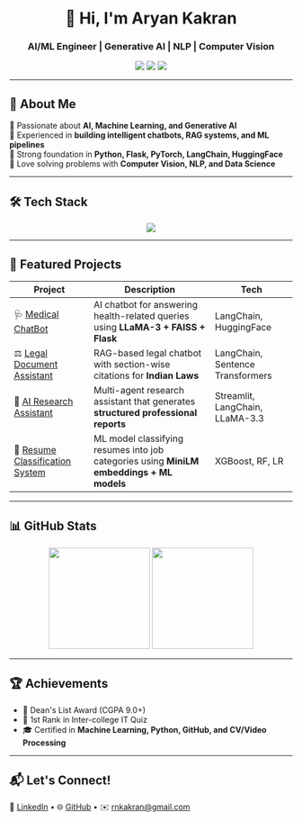 <!-- Profile Header -->
<h1 align="center">👋 Hi, I'm Aryan Kakran</h1>
<h3 align="center">AI/ML Engineer | Generative AI | NLP | Computer Vision</h3>

<p align="center">
  <a href="mailto:rnkakran@gmail.com"><img src="https://img.shields.io/badge/Email-D14836?style=for-the-badge&logo=gmail&logoColor=white" /></a>
  <a href="https://www.linkedin.com/in/aryan-kakran-x1006"><img src="https://img.shields.io/badge/LinkedIn-0077B5?style=for-the-badge&logo=linkedin&logoColor=white" /></a>
  <a href="https://github.com/akakran22"><img src="https://img.shields.io/badge/GitHub-100000?style=for-the-badge&logo=github&logoColor=white" /></a>
</p>

---

## 🚀 About Me  
🔹 Passionate about **AI, Machine Learning, and Generative AI**  
🔹 Experienced in **building intelligent chatbots, RAG systems, and ML pipelines**  
🔹 Strong foundation in **Python, Flask, PyTorch, LangChain, HuggingFace**  
🔹 Love solving problems with **Computer Vision, NLP, and Data Science**  

---

## 🛠️ Tech Stack  

<p align="center">
  <img src="https://skillicons.dev/icons?i=python,pytorch,tensorflow,sklearn,flask,fastapi,js,html,css,mysql,git,opencv" />
</p>

---

## 🌟 Featured Projects  

| Project | Description | Tech |
|---------|-------------|------|
| 🩺 [Medical ChatBot](https://medical-chat-bot-mm65.onrender.com) | AI chatbot for answering health-related queries using **LLaMA-3 + FAISS + Flask** | LangChain, HuggingFace |
| ⚖️ [Legal Document Assistant](https://legal-document-assistant-h6ql.onrender.com) | RAG-based legal chatbot with section-wise citations for **Indian Laws** | LangChain, Sentence Transformers |
| 📑 [AI Research Assistant](https://ai-research-assistant-pro.onrender.com) | Multi-agent research assistant that generates **structured professional reports** | Streamlit, LangChain, LLaMA-3.3 |
| 📂 [Resume Classification System](https://github.com/akakran22/Resume-Classification-System-Using-Machine-Learning) | ML model classifying resumes into job categories using **MiniLM embeddings + ML models** | XGBoost, RF, LR |

---

## 📊 GitHub Stats  

<p align="center">
  <img src="https://github-readme-stats.vercel.app/api?username=akakran22&show_icons=true&theme=radical" height="180" />
  <img src="https://github-readme-streak-stats.herokuapp.com/?user=akakran22&theme=radical" height="180" />
</p>

---

## 🏆 Achievements  

- 🥇 Dean's List Award (CGPA 9.0+)  
- 🏅 1st Rank in Inter-college IT Quiz  
- 🎓 Certified in **Machine Learning, Python, GitHub, and CV/Video Processing**  

---

## 📬 Let's Connect!  

💼 [LinkedIn](https://www.linkedin.com/in/aryan-kakran-x1006) • 🌐 [GitHub](https://github.com/akakran22) • ✉️ rnkakran@gmail.com  
